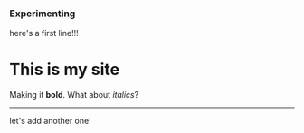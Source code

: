 ### **Experimenting**

here's a first line!!!

# This is my site


Making it **bold**. What about *italics*?

-----

let's add another one!
